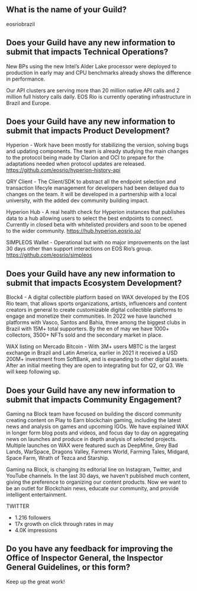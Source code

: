 ## What is the name of your Guild?

eosriobrazil

## Does your Guild have any new information to submit that impacts Technical Operations?


New BPs using the new Intel’s Alder Lake processor were deployed to production in early may and CPU benchmarks already shows the difference in performance. 

Our API clusters are serving more than 20 million native API calls and 2 million full history calls daily. EOS Rio is currently operating infrastructure in Brazil and Europe. 

## Does your Guild have any new information to submit that impacts Product Development?

Hyperion - Work have been mostly for stabilizing the version, solving bugs and updating components. The team is already studying the main changes to the protocol being made by Clarion and OCI to prepare for the adaptations needed when protocol updates are released. https://github.com/eosrio/hyperion-history-api


QRY Client - The Client/SDK to abstract all the endpoint selection and transaction lifecyle management for developers had been delayed dua to changes on the team. It will be developed in a partnership with a local university, with the added dev community building impact. 

Hyperion Hub - A real health check for Hyperion instances that publishes data to a hub allowing users to select the best endpoints to connect. Currently in closed beta with whitelisted providers and soon to be opened to the wider community. https://hub.hyperion.eosrio.io/

SIMPLEOS Wallet - Operational but with no major improvements on the last 30 days other than support interactions on EOS Rio’s group. https://github.com/eosrio/simpleos


## Does your Guild have any new information to submit that impacts Ecosystem Development?

Block4 - A digital collectible platform based on WAX developed by the EOS Rio team, that allows sports organizations, artists, influencers and content creators in general to create customizable digital collectible platforms to engage and monetize their communities. In 2022 we have launched platforms with Vasco, Santos and Bahia, three among the biggest clubs in Brazil with 15M+ total supporters. By the en of may we have 1000+ collectors, 3500+ NFTs sold and the secondary market in place.

WAX listing on Mercado Bitcoin - With 3M+ users MBTC is the largest exchange in Brazil and Latin America, earlier in 2021 it received a USD 200M+ investment from SoftBank, and is expanding to other digital assets. After an initial meeting they are open to integrating but for Q2, or Q3. We will keep following up.


## Does your Guild have any new information to submit that impacts Community Engagement?

Gaming na Block team have focused on building the discord community creating content on Play to Earn blockchain gaming, including the latest news and analysis on games and upcoming IGOs. We have explained WAX in longer form blog posts and videos, and focus day to day on aggregating news on launches and produce in depth analysis of selected projects. Multiple launches on WAX were featured such as DeepMine, Grey Bad Lands, WarSpace, Dragons Valley, Farmers World, Farming Tales, Midgard, Space Farm, Wrath of Tezca and Starship. 

Gaming na Block, is changing its editorial line on Instagram, Twitter, and YouTube channels. In the last 30 days, we haven't published much content, giving the preference to organizing our content products. 
Now we want to be an outlet for Blockchain news, educate our community, and provide intelligent entertainment.

TWITTER
- 1.216 followers
- 17x growth on click through rates in may
- 4.0K impressions

## Do you have any feedback for improving the Office of Inspector General, the Inspector General Guidelines, or this form?

Keep up the great work!
